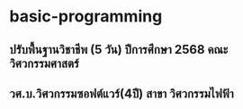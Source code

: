 # basic-programming
## ปรับพื้นฐานวิชาชีพ (5 วัน) 	ปีการศึกษา 2568  คณะวิศวกรรมศาสตร์
## วศ.บ.วิศวกรรมซอฟต์แวร์(4ปี)   สาขา วิศวกรรมไฟฟ้า			